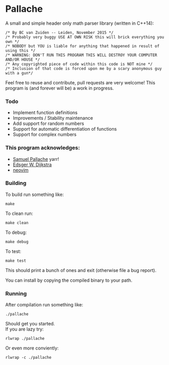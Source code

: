 # Pallache
A small and simple header only math parser library (written in C++14):
```
/* By BC van Zuiden -- Leiden, November 2015 */
/* Probably very buggy USE AT OWN RISK this will brick everything you own */
/* NOBODY but YOU is liable for anything that happened in result of using this */
/* WARNING: DON'T RUN THIS PROGRAM THIS WILL DESTROY YOUR COMPUTER AND/OR HOUSE */
/* Any copyrighted piece of code within this code is NOT mine */
/* Inclusion of that code is forced upon me by a scary anonymous guy with a gun*/
```
Feel free to reuse and contribute, pull requests are very welcome!
This program is (and forever will be) a work in progress.

### Todo
* Implement function definitions 
* Improvements / Stability maintenance 
* Add support for random numbers
* Support for automatic differentiation of functions 
* Support for complex numbers

### This program acknowledges:
* [Samuel Pallache](https://en.wikipedia.org/wiki/Samuel_Pallache) yarr!
* [Edsger W. Dijkstra](https://en.wikipedia.org/wiki/Edsger_W._Dijkstra)
* [neovim](https://neovim.io)

### Building
To build run something like:
```
make
```
To clean run:
```
make clean
```
To debug:
```
make debug
```
To test:
```
make test
```
This should print a bunch of ones and exit (otherwise file a bug report).

You can install by copying the compiled binary to your path.

### Running
After compilation run something like:
```
./pallache 
```
Should get you started.  
If you are lazy try:
```
rlwrap ./pallache
```
Or even more conviently:
```
rlwrap -c ./pallache
```
